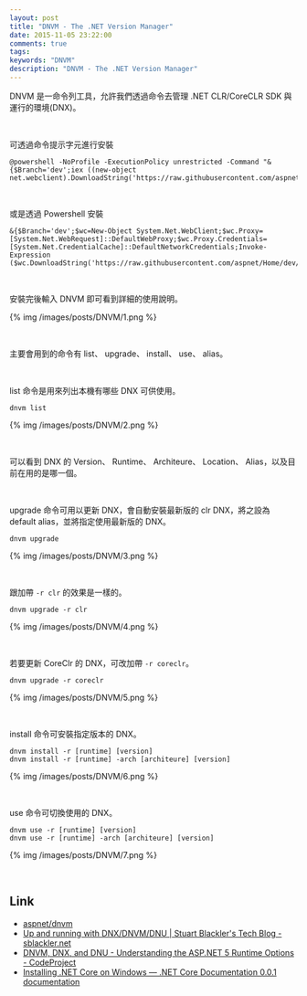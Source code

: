 ```yaml
---
layout: post
title: "DNVM - The .NET Version Manager"
date: 2015-11-05 23:22:00
comments: true
tags: 
keywords: "DNVM"
description: "DNVM - The .NET Version Manager"
---
```


DNVM 是一命令列工具，允許我們透過命令去管理 .NET CLR/CoreCLR SDK 與運行的環境(DNX)。   

<!-- More -->

<br/>


可透過命令提示字元進行安裝  

    @powershell -NoProfile -ExecutionPolicy unrestricted -Command "&{$Branch='dev';iex ((new-object net.webclient).DownloadString('https://raw.githubusercontent.com/aspnet/Home/dev/dnvminstall.ps1'))}"

<br/>


或是透過 Powershell 安裝  

    &{$Branch='dev';$wc=New-Object System.Net.WebClient;$wc.Proxy=[System.Net.WebRequest]::DefaultWebProxy;$wc.Proxy.Credentials=[System.Net.CredentialCache]::DefaultNetworkCredentials;Invoke-Expression ($wc.DownloadString('https://raw.githubusercontent.com/aspnet/Home/dev/dnvminstall.ps1'))}

<br/>


安裝完後輸入 DNVM 即可看到詳細的使用說明。  

{% img /images/posts/DNVM/1.png %}

<br/>


主要會用到的命令有 list、 upgrade、 install、 use、 alias。  	

<br/>


list 命令是用來列出本機有哪些 DNX 可供使用。  

    dnvm list

{% img /images/posts/DNVM/2.png %}

<br/>

可以看到 DNX 的 Version、 Runtime、 Architeure、 Location、 Alias，以及目前在用的是哪一個。  

<br/>


upgrade 命令可用以更新 DNX，會自動安裝最新版的 clr DNX，將之設為 default alias，並將指定使用最新版的 DNX。  

    dnvm upgrade

{% img /images/posts/DNVM/3.png %}

<br/>


跟加帶 `-r clr` 的效果是一樣的。  

    dnvm upgrade -r clr

{% img /images/posts/DNVM/4.png %}

<br/>



若要更新 CoreClr 的 DNX，可改加帶 `-r coreclr`。  

    dnvm upgrade -r coreclr

{% img /images/posts/DNVM/5.png %}

<br/>


install 命令可安裝指定版本的 DNX。

    dnvm install -r [runtime] [version]
    dnvm install -r [runtime] -arch [architeure] [version]

{% img /images/posts/DNVM/6.png %}

<br/>


use 命令可切換使用的 DNX。  

    dnvm use -r [runtime] [version]
    dnvm use -r [runtime] -arch [architeure] [version]

{% img /images/posts/DNVM/7.png %}

<br/>


Link
----
* [aspnet/dnvm](https://github.com/aspnet/dnvm)
* [Up and running with DNX/DNVM/DNU | Stuart Blackler's Tech Blog - sblackler.net](http://www.sblackler.net/2015/05/02/Up-And-Running-With-DNX-DNVM-DNU/)
* [DNVM, DNX, and DNU - Understanding the ASP.NET 5 Runtime Options - CodeProject](http://www.codeproject.com/Articles/1005145/DNVM-DNX-and-DNU-Understanding-the-ASP-NET-Runtime)
* [Installing .NET Core on Windows — .NET Core Documentation 0.0.1 documentation](http://dotnet.readthedocs.org/en/latest/getting-started/installing-core-windows.html)
